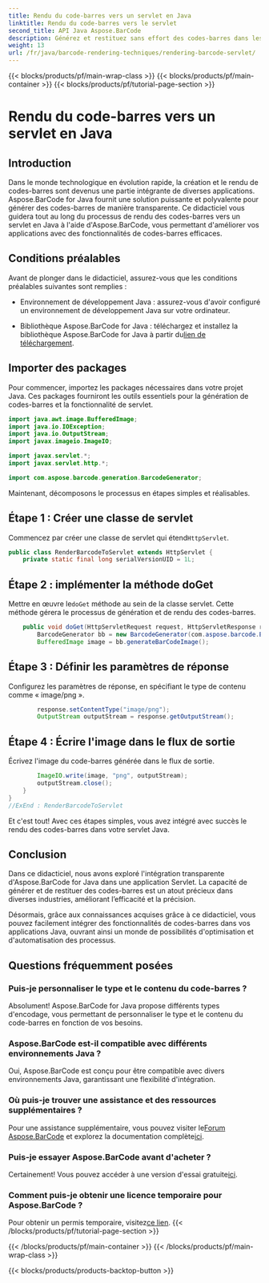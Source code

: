 ```yaml
---
title: Rendu du code-barres vers un servlet en Java
linktitle: Rendu du code-barres vers le servlet
second_title: API Java Aspose.BarCode
description: Générez et restituez sans effort des codes-barres dans les servlets Java avec Aspose.BarCode. Personnalisez les types, intégrez-les facilement. Explorez les possibilités!
weight: 13
url: /fr/java/barcode-rendering-techniques/rendering-barcode-servlet/
---
```


{{< blocks/products/pf/main-wrap-class >}}
{{< blocks/products/pf/main-container >}}
{{< blocks/products/pf/tutorial-page-section >}}

# Rendu du code-barres vers un servlet en Java


## Introduction

Dans le monde technologique en évolution rapide, la création et le rendu de codes-barres sont devenus une partie intégrante de diverses applications. Aspose.BarCode for Java fournit une solution puissante et polyvalente pour générer des codes-barres de manière transparente. Ce didacticiel vous guidera tout au long du processus de rendu des codes-barres vers un servlet en Java à l'aide d'Aspose.BarCode, vous permettant d'améliorer vos applications avec des fonctionnalités de codes-barres efficaces.

## Conditions préalables

Avant de plonger dans le didacticiel, assurez-vous que les conditions préalables suivantes sont remplies :

- Environnement de développement Java : assurez-vous d'avoir configuré un environnement de développement Java sur votre ordinateur.

-  Bibliothèque Aspose.BarCode for Java : téléchargez et installez la bibliothèque Aspose.BarCode for Java à partir du[lien de téléchargement](https://releases.aspose.com/barcode/java/).

## Importer des packages

Pour commencer, importez les packages nécessaires dans votre projet Java. Ces packages fourniront les outils essentiels pour la génération de codes-barres et la fonctionnalité de servlet.

```java
import java.awt.image.BufferedImage;
import java.io.IOException;
import java.io.OutputStream;
import javax.imageio.ImageIO;

import javax.servlet.*;
import javax.servlet.http.*;

import com.aspose.barcode.generation.BarcodeGenerator;
```

Maintenant, décomposons le processus en étapes simples et réalisables.

## Étape 1 : Créer une classe de servlet

 Commencez par créer une classe de servlet qui étend`HttpServlet`.

```java
public class RenderBarcodeToServlet extends HttpServlet {
    private static final long serialVersionUID = 1L;
```

## Étape 2 : implémenter la méthode doGet

 Mettre en œuvre le`doGet` méthode au sein de la classe servlet. Cette méthode gérera le processus de génération et de rendu des codes-barres.

```java
    public void doGet(HttpServletRequest request, HttpServletResponse response) throws IOException, ServletException {
        BarcodeGenerator bb = new BarcodeGenerator(com.aspose.barcode.EncodeTypes.CODE_128, "1234567");
        BufferedImage image = bb.generateBarCodeImage();
```

## Étape 3 : Définir les paramètres de réponse

Configurez les paramètres de réponse, en spécifiant le type de contenu comme « image/png ».

```java
        response.setContentType("image/png");
        OutputStream outputStream = response.getOutputStream();
```

## Étape 4 : Écrire l'image dans le flux de sortie

Écrivez l'image du code-barres générée dans le flux de sortie.

```java
        ImageIO.write(image, "png", outputStream);
        outputStream.close();
    }
}
//ExEnd : RenderBarcodeToServlet
```

Et c'est tout! Avec ces étapes simples, vous avez intégré avec succès le rendu des codes-barres dans votre servlet Java.

## Conclusion

Dans ce didacticiel, nous avons exploré l'intégration transparente d'Aspose.BarCode for Java dans une application Servlet. La capacité de générer et de restituer des codes-barres est un atout précieux dans diverses industries, améliorant l’efficacité et la précision.

Désormais, grâce aux connaissances acquises grâce à ce didacticiel, vous pouvez facilement intégrer des fonctionnalités de codes-barres dans vos applications Java, ouvrant ainsi un monde de possibilités d'optimisation et d'automatisation des processus.

## Questions fréquemment posées

### Puis-je personnaliser le type et le contenu du code-barres ?
Absolument! Aspose.BarCode for Java propose différents types d'encodage, vous permettant de personnaliser le type et le contenu du code-barres en fonction de vos besoins.

### Aspose.BarCode est-il compatible avec différents environnements Java ?
Oui, Aspose.BarCode est conçu pour être compatible avec divers environnements Java, garantissant une flexibilité d'intégration.

### Où puis-je trouver une assistance et des ressources supplémentaires ?
 Pour une assistance supplémentaire, vous pouvez visiter le[Forum Aspose.BarCode](https://forum.aspose.com/c/barcode/13) et explorez la documentation complète[ici](https://reference.aspose.com/barcode/java/).

### Puis-je essayer Aspose.BarCode avant d'acheter ?
Certainement! Vous pouvez accéder à une version d'essai gratuite[ici](https://releases.aspose.com/).

### Comment puis-je obtenir une licence temporaire pour Aspose.BarCode ?
 Pour obtenir un permis temporaire, visitez[ce lien](https://purchase.aspose.com/temporary-license/).
{{< /blocks/products/pf/tutorial-page-section >}}

{{< /blocks/products/pf/main-container >}}
{{< /blocks/products/pf/main-wrap-class >}}

{{< blocks/products/products-backtop-button >}}
